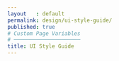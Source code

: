```yaml
---
layout   : default
permalink: design/ui-style-guide/
published: true
# Custom Page Variables
# ─────────────────────
title: UI Style Guide
---
```





